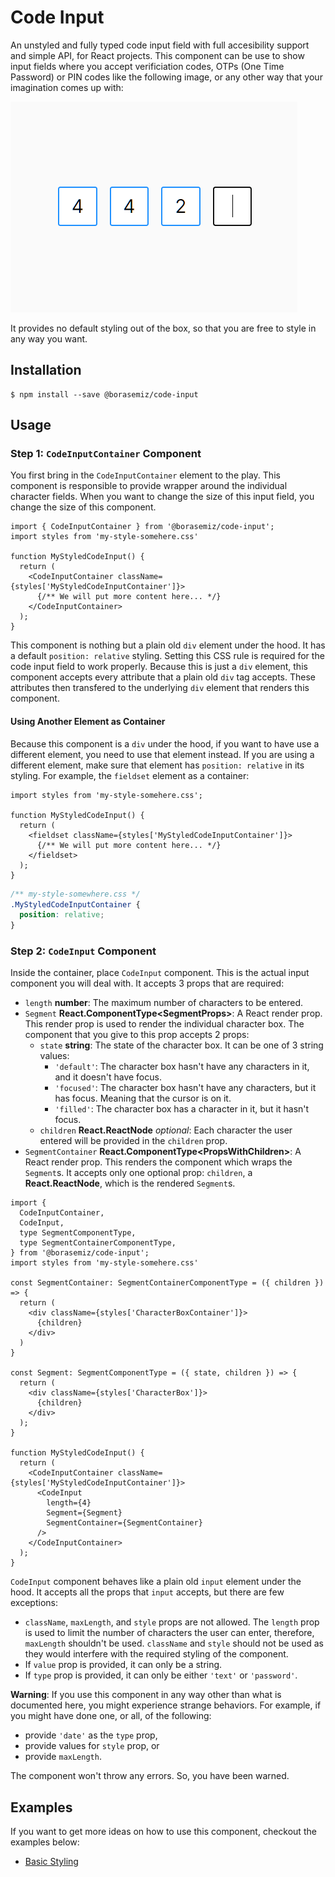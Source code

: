 # Code Input

An unstyled and fully typed code input field with full accesibility support and simple API, for React projects. This component can be use to show input fields where you accept verificiation codes, OTPs (One Time Password) or PIN codes like the following image, or any other way that your imagination comes up with:

![](./doc/example.webp)

It provides no default styling out of the box, so that you are free to style in any way you want.

## Installation

```shell
$ npm install --save @borasemiz/code-input
```

## Usage

### Step 1: `CodeInputContainer` Component

You first bring in the `CodeInputContainer` element to the play. This component is responsible to provide wrapper around the individual character fields. When you want to change the size of this input field, you change the size of this component.

```tsx
import { CodeInputContainer } from '@borasemiz/code-input';
import styles from 'my-style-somehere.css'

function MyStyledCodeInput() {
  return (
    <CodeInputContainer className={styles['MyStyledCodeInputContainer']}>
      {/** We will put more content here... */}
    </CodeInputContainer>
  );
}
```

This component is nothing but a plain old `div` element under the hood. It has a default `position: relative` styling. Setting this CSS rule is required for the code input field to work properly. Because this is just a `div` element, this component accepts every attribute that a plain old `div` tag accepts. These attributes then transfered to the underlying `div` element that renders this component.

#### Using Another Element as Container

Because this component is a `div` under the hood, if you want to have use a different element, you need to use that element instead. If you are using a different element, make sure that element has `position: relative` in its styling. For example, the `fieldset` element as a container:

```tsx
import styles from 'my-style-somehere.css';

function MyStyledCodeInput() {
  return (
    <fieldset className={styles['MyStyledCodeInputContainer']}>
      {/** We will put more content here... */}
    </fieldset>
  );
}
```

```css
/** my-style-somewhere.css */
.MyStyledCodeInputContainer {
  position: relative;
}
```

### Step 2: `CodeInput` Component

Inside the container, place `CodeInput` component. This is the actual input component you will deal with. It accepts 3 props that are required:

- `length` **number**: The maximum number of characters to be entered.
- `Segment` **React.ComponentType&lt;SegmentProps&gt;**: A React render prop. This render prop is used to render the individual character box. The component that you give to this prop accepts 2 props:
  - `state` **string**: The state of the character box. It can be one of 3 string values:
    - `'default'`: The character box hasn't have any characters in it, and it doesn't have focus.
    - `'focused'`: The character box hasn't have any characters, but it has focus. Meaning that the cursor is on it.
    - `'filled'`: The character box has a character in it, but it hasn't focus.
  - `children` **React.ReactNode** _optional_: Each character the user entered will be provided in the `children` prop.
- `SegmentContainer` **React.ComponentType&lt;PropsWithChildren&gt;**: A React render prop. This renders the component which wraps the `Segment`s. It accepts only one optional prop: `children`, a **React.ReactNode**, which is the rendered `Segment`s.

```tsx
import {
  CodeInputContainer,
  CodeInput,
  type SegmentComponentType,
  type SegmentContainerComponentType,
} from '@borasemiz/code-input';
import styles from 'my-style-somehere.css'

const SegmentContainer: SegmentContainerComponentType = ({ children }) => {
  return (
    <div className={styles['CharacterBoxContainer']}>
      {children}
    </div>
  )
}

const Segment: SegmentComponentType = ({ state, children }) => {
  return (
    <div className={styles['CharacterBox']}>
      {children}
    </div>
  );
}

function MyStyledCodeInput() {
  return (
    <CodeInputContainer className={styles['MyStyledCodeInputContainer']}>
      <CodeInput
        length={4}
        Segment={Segment}
        SegmentContainer={SegmentContainer}
      />
    </CodeInputContainer>
  );
}
```

`CodeInput` component behaves like a plain old `input` element under the hood. It accepts all the props that `input` accepts, but there are few exceptions:

- `className`, `maxLength`, and `style` props are not allowed. The `length` prop is used to limit the number of characters the user can enter, therefore, `maxLength` shouldn't be used. `className` and `style` should not be used as they would interfere with the required styling of the component.
- If `value` prop is provided, it can only be a string.
- If `type` prop is provided, it can only be either `'text'` or `'password'`.

**Warning**: If you use this component in any way other than what is documented here, you might experience strange behaviors. For example, if you might have done one, or all, of the following:

- provide `'date'` as the `type` prop,
- provide values for `style` prop, or
- provide `maxLength`.

The component won't throw any errors. So, you have been warned.

## Examples

If you want to get more ideas on how to use this component, checkout the examples below:

- [Basic Styling](./examples/basic/README.md)
